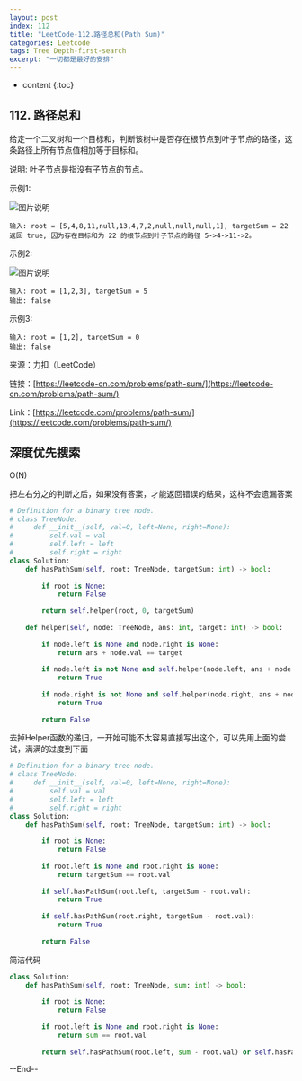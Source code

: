 ```yaml
---
layout: post
index: 112
title: "LeetCode-112.路径总和(Path Sum)"
categories: Leetcode
tags: Tree Depth-first-search
excerpt: "一切都是最好的安排"
---
```


* content
{:toc}

## 112. 路径总和

给定一个二叉树和一个目标和，判断该树中是否存在根节点到叶子节点的路径，这条路径上所有节点值相加等于目标和。

说明: 叶子节点是指没有子节点的节点。

示例1: 

![图片说明](https://geemaple.github.io/images/leetcode-algorithm-112-1.jpg)

```
输入: root = [5,4,8,11,null,13,4,7,2,null,null,null,1], targetSum = 22
返回 true, 因为存在目标和为 22 的根节点到叶子节点的路径 5->4->11->2。
```

示例2: 

![图片说明](https://geemaple.github.io/images/leetcode-algorithm-112-2.jpg)

```
输入: root = [1,2,3], targetSum = 5
输出: false
```

示例3: 

```
输入: root = [1,2], targetSum = 0
输出: false
```

来源：力扣（LeetCode）

链接：[https://leetcode-cn.com/problems/path-sum/](https://leetcode-cn.com/problems/path-sum/)

Link：[https://leetcode.com/problems/path-sum/](https://leetcode.com/problems/path-sum/)

## 深度优先搜索

O(N)

把左右分之的判断之后，如果没有答案，才能返回错误的结果，这样不会遗漏答案

```python
# Definition for a binary tree node.
# class TreeNode:
#     def __init__(self, val=0, left=None, right=None):
#         self.val = val
#         self.left = left
#         self.right = right
class Solution:
    def hasPathSum(self, root: TreeNode, targetSum: int) -> bool:
        
        if root is None:
            return False
        
        return self.helper(root, 0, targetSum)
        
    def helper(self, node: TreeNode, ans: int, target: int) -> bool:
        
        if node.left is None and node.right is None:
            return ans + node.val == target
        
        if node.left is not None and self.helper(node.left, ans + node.val, target):
            return True
        
        if node.right is not None and self.helper(node.right, ans + node.val, target):
            return True
        
        return False
```

去掉Helper函数的递归，一开始可能不太容易直接写出这个，可以先用上面的尝试，满满的过度到下面

```python
# Definition for a binary tree node.
# class TreeNode:
#     def __init__(self, val=0, left=None, right=None):
#         self.val = val
#         self.left = left
#         self.right = right
class Solution:
    def hasPathSum(self, root: TreeNode, targetSum: int) -> bool:
        
        if root is None:
            return False
        
        if root.left is None and root.right is None:
            return targetSum == root.val
        
        if self.hasPathSum(root.left, targetSum - root.val):
            return True
        
        if self.hasPathSum(root.right, targetSum - root.val):
            return True
        
        return False
```

简洁代码

```python
class Solution:
    def hasPathSum(self, root: TreeNode, sum: int) -> bool:
        
        if root is None:
            return False
        
        if root.left is None and root.right is None:
            return sum == root.val
            
        return self.hasPathSum(root.left, sum - root.val) or self.hasPathSum(root.right, sum - root.val)
```

--End--


